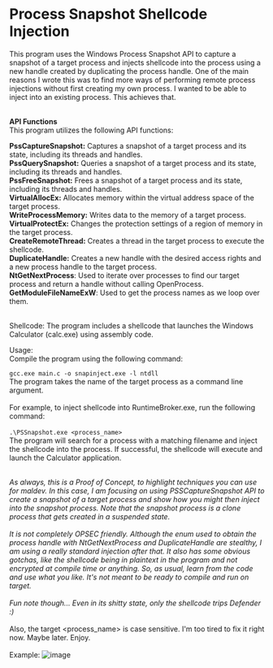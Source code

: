 # Process Snapshot Shellcode Injection
This program uses the Windows Process Snapshot API to capture a snapshot of a target process and injects shellcode into the process using a new handle created by duplicating the process handle.
 One of the main reasons I wrote this was to find more ways of performing remote process injections without first creating my own process. I wanted to be able to inject into an existing process. This achieves that.<BR><BR>

**API Functions**<BR>
This program utilizes the following API functions:

**PssCaptureSnapshot:** Captures a snapshot of a target process and its state, including its threads and handles.<BR>
**PssQuerySnapshot:** Queries a snapshot of a target process and its state, including its threads and handles.<BR>
**PssFreeSnapshot:** Frees a snapshot of a target process and its state, including its threads and handles.<BR>
**VirtualAllocEx:** Allocates memory within the virtual address space of the target process.<BR>
**WriteProcessMemory:** Writes data to the memory of a target process.<BR>
**VirtualProtectEx:** Changes the protection settings of a region of memory in the target process.<BR>
**CreateRemoteThread:** Creates a thread in the target process to execute the shellcode.<BR>
**DuplicateHandle:** Creates a new handle with the desired access rights and a new process handle to the target process.<BR>
 **NtGetNextProcess**: Used to iterate over processes to find our target process and return a handle without calling OpenProcess.<BR>
 **GetModuleFileNameExW**: Used to get the process names as we loop over them.<BR><BR>
 
Shellcode:
The program includes a shellcode that launches the Windows Calculator (calc.exe) using assembly code.

Usage:<BR>
Compile the program using the following command:<BR>

```gcc.exe main.c -o snapinject.exe -l ntdll```<BR>
The program takes the name of the target process as a command line argument. 
 <BR><BR> 
 For example, to inject shellcode into RuntimeBroker.exe, run the following command:
<BR><BR>
```.\PSSnapshot.exe <process_name>```<BR>
The program will search for a process with a matching filename and inject the shellcode into the process. If successful, the shellcode will execute and launch the Calculator application.<BR><BR>
  
  *As always, this is a Proof of Concept, to highlight techniques you can use for maldev. In this case, I am focusing on using PSSCaptureSnapshot API to create a snapshot of a target process and show how you might then inject into the snapshot process. Note that the snapshot process is a clone process that gets created in a suspended state.<BR><BR>
  It is not completely OPSEC friendly. Although the enum used to obtain the process handle with NtGetNextProcess and DuplicateHandle are stealthy, I am using a really standard injection after that. It also has some obvious gotchas, like the shellcode being in plaintext in the program and not encrypted at compile time or anything. So, as usual, learn from the code and use what you like. It's not meant to be ready to compile and run on target.<BR><BR>
  Fun note though... Even in its shitty state, only the shellcode trips Defender :)*<BR><BR>
  Also, the target <process_name> is case sensitive. I'm too tired to fix it right now. Maybe later. Enjoy.<BR><BR>
 Example:
![image](https://user-images.githubusercontent.com/105792760/226058546-e91c5552-dfca-4b9a-848a-3515c810ad62.png)

